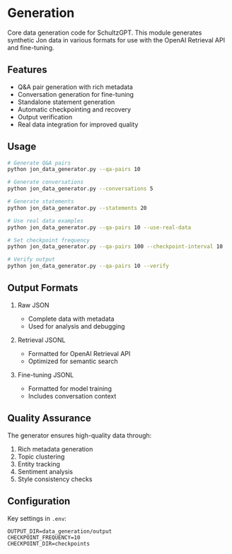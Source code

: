 # Generation

Core data generation code for SchultzGPT. This module generates synthetic Jon data in various formats for use with the OpenAI Retrieval API and fine-tuning.

## Features

- Q&A pair generation with rich metadata
- Conversation generation for fine-tuning
- Standalone statement generation
- Automatic checkpointing and recovery
- Output verification
- Real data integration for improved quality

## Usage

```bash
# Generate Q&A pairs
python jon_data_generator.py --qa-pairs 10

# Generate conversations
python jon_data_generator.py --conversations 5

# Generate statements
python jon_data_generator.py --statements 20

# Use real data examples
python jon_data_generator.py --qa-pairs 10 --use-real-data

# Set checkpoint frequency
python jon_data_generator.py --qa-pairs 100 --checkpoint-interval 10

# Verify output
python jon_data_generator.py --qa-pairs 10 --verify
```

## Output Formats

1. Raw JSON
   - Complete data with metadata
   - Used for analysis and debugging

2. Retrieval JSONL
   - Formatted for OpenAI Retrieval API
   - Optimized for semantic search

3. Fine-tuning JSONL
   - Formatted for model training
   - Includes conversation context

## Quality Assurance

The generator ensures high-quality data through:

1. Rich metadata generation
2. Topic clustering
3. Entity tracking
4. Sentiment analysis
5. Style consistency checks

## Configuration

Key settings in `.env`:

```
OUTPUT_DIR=data_generation/output
CHECKPOINT_FREQUENCY=10
CHECKPOINT_DIR=checkpoints
``` 